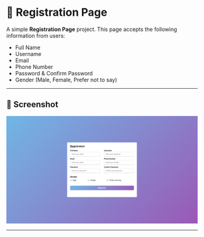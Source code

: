 # 📝 Registration Page

A simple **Registration Page** project. This page accepts the following information from users:

- Full Name  
- Username  
- Email  
- Phone Number  
- Password & Confirm Password  
- Gender (Male, Female, Prefer not to say)  

---

## 📸 Screenshot

![Registration Page](images/register.png)

---